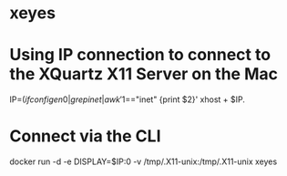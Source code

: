 # xeyes


# Using IP connection to connect to the XQuartz X11 Server on the Mac

IP=$(ifconfig en0 | grep inet | awk '$1=="inet" {print $2}'
xhost + $IP.

# Connect via the CLI

docker run -d -e DISPLAY=$IP:0 -v /tmp/.X11-unix:/tmp/.X11-unix xeyes

